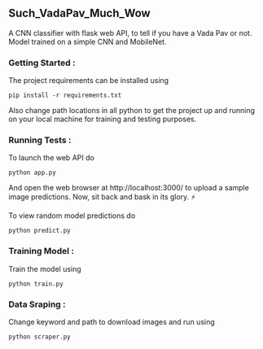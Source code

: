 ## Such_VadaPav_Much_Wow
A CNN classifier with flask web API, to tell if you have a Vada Pav or not. Model trained on a simple CNN and MobileNet.

### Getting Started :
The project requirements can be installed using
```
pip install -r requirements.txt
```
Also change path locations in all python to get the project up and running on your local machine for training and testing purposes. 

### Running Tests :
To launch the web API do
```
python app.py
```
And open the web browser at http://localhost:3000/ to upload a sample image predictions. Now, sit back and bask in its glory. :zap:

To view random model predictions do
```
python predict.py
```

### Training Model :
Train the model using
```
python train.py
```

### Data Sraping :
Change keyword and path to download images and run using
```
python scraper.py
```









